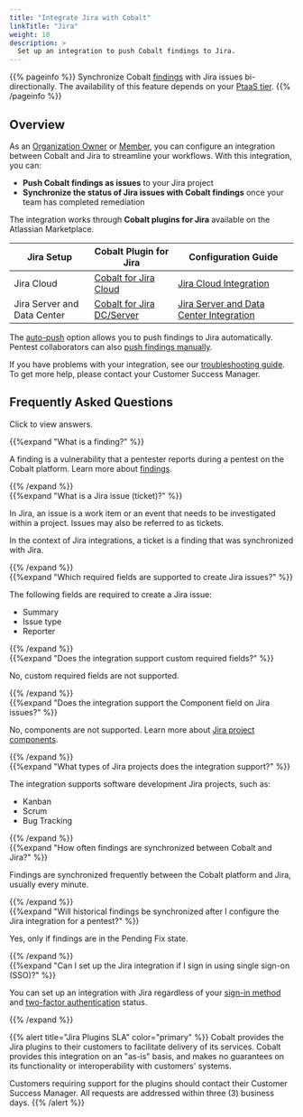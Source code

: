 ```yaml
---
title: "Integrate Jira with Cobalt"
linkTitle: "Jira"
weight: 10
description: >
  Set up an integration to push Cobalt findings to Jira.
---
```


{{% pageinfo %}}
Synchronize Cobalt [findings](/platform-deep-dive/pentests/findings/) with Jira issues bi-directionally. The availability of this feature depends on your [PtaaS tier](/platform-deep-dive/credits/ptaas-tiers/).
{{% /pageinfo %}}

## Overview

As an [Organization Owner](/getting-started/glossary/#organization-owner) or [Member](/getting-started/glossary/#organization-member), you can configure an integration between Cobalt and Jira to streamline your workflows. With this integration, you can:

- **Push Cobalt findings as issues** to your Jira project
- **Synchronize the status of Jira issues with Cobalt findings** once your team has completed remediation

The integration works through **Cobalt plugins for Jira** available on the Atlassian Marketplace.

| Jira Setup | Cobalt Plugin for Jira | Configuration Guide |
|---|---|---|
| Jira Cloud | [Cobalt for Jira Cloud](https://marketplace.atlassian.com/apps/1222623/cobalt-for-jira-cloud) | [Jira Cloud Integration](/integrations/jira/jira-cloud/) |
| Jira Server and Data Center | [Cobalt for Jira DC/Server](https://marketplace.atlassian.com/apps/1224424/cobalt-for-jira-dc-server) | [Jira Server and Data Center Integration](/integrations/jira/jira-server-dc/) |

The [auto-push](/integrations/jira/push-findings/#how-auto-push-works) option allows you to push findings to Jira automatically. Pentest collaborators can also [push findings manually](/integrations/jira/push-findings/#push-findings-manually).

If you have problems with your integration, see our [troubleshooting guide](/integrations/jira/troubleshoot-jira-integration/). To get more help, please contact your Customer Success Manager.

## Frequently Asked Questions

Click <i style="font-size:x-large; color: #0047AB" class="fas fa-chevron-right"></i> to view answers.

{{%expand "What is a finding?" %}}

A finding is a vulnerability that a pentester reports during a pentest on the Cobalt platform. Learn more about [findings](/platform-deep-dive/pentests/findings/).

{{% /expand %}}
<br>
{{%expand "What is a Jira issue (ticket)?" %}}

In Jira, an issue is a work item or an event that needs to be investigated within a project. Issues may also be referred to as tickets.

In the context of Jira integrations, a ticket is a finding that was synchronized with Jira.

{{% /expand %}}
<br>
{{%expand "Which required fields are supported to create Jira issues?" %}}

The following fields are required to create a Jira issue:

- Summary
- Issue type
- Reporter

{{% /expand %}}
<br>
{{%expand "Does the integration support custom required fields?" %}}

No, custom required fields are not supported.

{{% /expand %}}
<br>
{{%expand "Does the integration support the Component field on Jira issues?" %}}

No, components are not supported. Learn more about [Jira project components](https://support.atlassian.com/jira-software-cloud/docs/organize-work-with-components/).

{{% /expand %}}
<br>
{{%expand "What types of Jira projects does the integration support?" %}}

The integration supports software development Jira projects, such as:

- Kanban
- Scrum
- Bug Tracking

{{% /expand %}}
<br>
{{%expand "How often findings are synchronized between Cobalt and Jira?" %}}

Findings are synchronized frequently between the Cobalt platform and Jira, usually every minute.

{{% /expand %}}
<br>
{{%expand "Will historical findings be synchronized after I configure the Jira integration for a pentest?" %}}

Yes, only if findings are in the Pending Fix state.

{{% /expand %}}
<br>
{{%expand "Can I set up the Jira integration if I sign in using single sign-on (SSO)?" %}}

You can set up an integration with Jira regardless of your [sign-in method](/getting-started/sign-in/#sign-in-methods) and [two-factor authentication](/platform-deep-dive/cobalt-account/account-settings/#two-factor-authentication) status.

{{% /expand %}}

{{% alert title="Jira Plugins SLA" color="primary" %}}
Cobalt provides the Jira plugins to their customers to facilitate delivery of its services. Cobalt provides this integration on an "as-is" basis, and makes no guarantees on its functionality or interoperability with customers' systems.

Customers requiring support for the plugins should contact their Customer Success Manager. All requests are addressed within three (3) business days.
{{% /alert %}}
